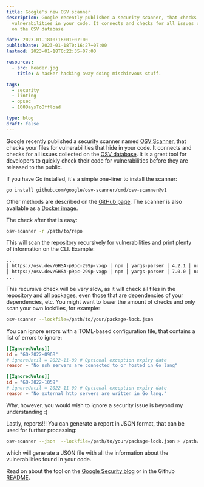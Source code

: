 ```yaml
---
title: Google's new OSV scanner
description: Google recently published a security scanner, that checks your files for
  vulnerabilities in your code. It connects and checks for all issues collected
  on the OSV database

date: 2023-01-18T0:16:01+07:00
publishDate: 2023-01-18T0:16:27+07:00
lastmod: 2023-01-18T0:22:35+07:00

resources:
  - src: header.jpg
    title: A hacker hacking away doing mischievous stuff.

tags:
  - security
  - linting
  - opsec
  - 100DaysToOffload

type: blog
draft: false
---
```


Google recently published a security scanner named [OSV Scanner](https://github.com/google/osv-scanner), that checks your files for vulnerabilities that hide in your code. It connects and checks for all issues collected on the [OSV database](https://osv.dev/). It is a great tool for developers to quickly check their code for vulnerabilities before they are released to the public.

If you have Go installed, it's a simple one-liner to install the scanner:

```bash
go install github.com/google/osv-scanner/cmd/osv-scanner@v1
```

Other methods are described on the [GitHub page](https://github.com/google/osv-scanner#installing). The scanner is also available as a [Docker image](https://hub.docker.com/r/google/osv-scanner).

The check after that is easy:

```bash
osv-scanner -r /path/to/repo
```

This will scan the repository recursively for vulnerabilities and print plenty of information on the CLI. Example:

```bash
...
│ https://osv.dev/GHSA-p9pc-299p-vxgp │ npm │ yargs-parser │ 4.2.1 │ node_modules/netlify-cli/node_modules/wipe-webpack-cache/yarn.lock │
│ https://osv.dev/GHSA-p9pc-299p-vxgp │ npm │ yargs-parser │ 7.0.0 │ node_modules/netlify-cli/node_modules/wipe-webpack-cache/yarn.lock |  
...
```

This recursive check will be very slow, as it will check all files in the repository and all packages, even those that are dependencies of your dependencies, etc. You might want to lower the amount of checks and only scan your own lockfiles, for example:

```bash
osv-scanner --lockfile=/path/to/your/package-lock.json
```
You can ignore errors with a TOML-based configuration file, that contains a list of errors to ignore:

```toml
[[IgnoredVulns]]
id = "GO-2022-0968"
# ignoreUntil = 2022-11-09 # Optional exception expiry date
reason = "No ssh servers are connected to or hosted in Go lang"

[[IgnoredVulns]]
id = "GO-2022-1059"
# ignoreUntil = 2022-11-09 # Optional exception expiry date
reason = "No external http servers are written in Go lang."
```

Why, however, you would wish to ignore a security issue is beyond my understanding :)

Lastly, reports!!! You can generate a report in JSON format, that can be used for further processing:

```bash
osv-scanner --json  --lockfile=/path/to/your/package-lock.json > /path/to/file.json
```

which will generate a JSON file with all the information about the vulnerabilities found in your code.

Read on about the tool on the [Google Security blog](https://security.googleblog.com/2022/12/announcing-osv-scanner-vulnerability.html) or in the Github [README](https://github.com/google/osv-scanner/blob/main/README.md).
